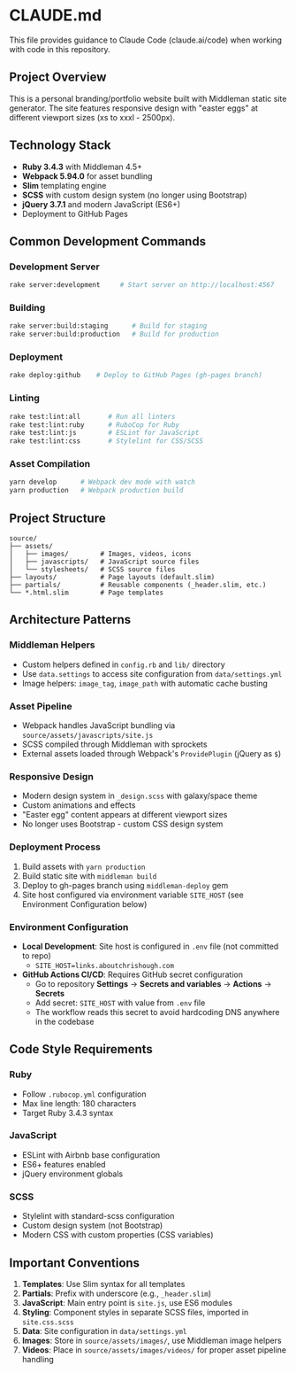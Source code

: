 # CLAUDE.md

This file provides guidance to Claude Code (claude.ai/code) when working with code in this repository.

## Project Overview

This is a personal branding/portfolio website built with Middleman static site generator. The site features responsive design with "easter eggs" at different viewport sizes (xs to xxxl - 2500px).

## Technology Stack

- **Ruby 3.4.3** with Middleman 4.5+
- **Webpack 5.94.0** for asset bundling
- **Slim** templating engine
- **SCSS** with custom design system (no longer using Bootstrap)
- **jQuery 3.7.1** and modern JavaScript (ES6+)
- Deployment to GitHub Pages

## Common Development Commands

### Development Server
```bash
rake server:development     # Start server on http://localhost:4567
```

### Building
```bash
rake server:build:staging      # Build for staging
rake server:build:production   # Build for production
```

### Deployment
```bash
rake deploy:github    # Deploy to GitHub Pages (gh-pages branch)
```

### Linting
```bash
rake test:lint:all       # Run all linters
rake test:lint:ruby      # RuboCop for Ruby
rake test:lint:js        # ESLint for JavaScript  
rake test:lint:css       # Stylelint for CSS/SCSS
```

### Asset Compilation
```bash
yarn develop      # Webpack dev mode with watch
yarn production   # Webpack production build
```

## Project Structure

```
source/
├── assets/
│   ├── images/        # Images, videos, icons
│   ├── javascripts/   # JavaScript source files
│   └── stylesheets/   # SCSS source files
├── layouts/           # Page layouts (default.slim)
├── partials/          # Reusable components (_header.slim, etc.)
└── *.html.slim        # Page templates
```

## Architecture Patterns

### Middleman Helpers
- Custom helpers defined in `config.rb` and `lib/` directory
- Use `data.settings` to access site configuration from `data/settings.yml`
- Image helpers: `image_tag`, `image_path` with automatic cache busting

### Asset Pipeline
- Webpack handles JavaScript bundling via `source/assets/javascripts/site.js`
- SCSS compiled through Middleman with sprockets
- External assets loaded through Webpack's `ProvidePlugin` (jQuery as `$`)

### Responsive Design
- Modern design system in `_design.scss` with galaxy/space theme
- Custom animations and effects
- "Easter egg" content appears at different viewport sizes
- No longer uses Bootstrap - custom CSS design system

### Deployment Process
1. Build assets with `yarn production`
2. Build static site with `middleman build`
3. Deploy to gh-pages branch using `middleman-deploy` gem
4. Site host configured via environment variable `SITE_HOST` (see Environment Configuration below)

### Environment Configuration
- **Local Development**: Site host is configured in `.env` file (not committed to repo)
  - `SITE_HOST=links.aboutchrishough.com`
- **GitHub Actions CI/CD**: Requires GitHub secret configuration
  - Go to repository **Settings** → **Secrets and variables** → **Actions** → **Secrets**
  - Add secret: `SITE_HOST` with value from `.env` file
  - The workflow reads this secret to avoid hardcoding DNS anywhere in the codebase

## Code Style Requirements

### Ruby
- Follow `.rubocop.yml` configuration
- Max line length: 180 characters
- Target Ruby 3.4.3 syntax

### JavaScript
- ESLint with Airbnb base configuration
- ES6+ features enabled
- jQuery environment globals

### SCSS
- Stylelint with standard-scss configuration
- Custom design system (not Bootstrap)
- Modern CSS with custom properties (CSS variables)

## Important Conventions

1. **Templates**: Use Slim syntax for all templates
2. **Partials**: Prefix with underscore (e.g., `_header.slim`)
3. **JavaScript**: Main entry point is `site.js`, use ES6 modules
4. **Styling**: Component styles in separate SCSS files, imported in `site.css.scss`
5. **Data**: Site configuration in `data/settings.yml`
6. **Images**: Store in `source/assets/images/`, use Middleman image helpers
7. **Videos**: Place in `source/assets/images/videos/` for proper asset pipeline handling

